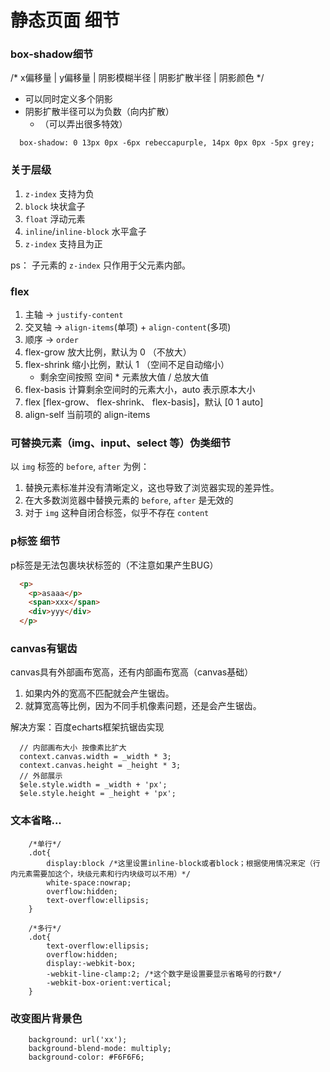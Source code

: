 # 静态页面 细节

### box-shadow细节

/* x偏移量 | y偏移量 | 阴影模糊半径 | 阴影扩散半径 | 阴影颜色 */
* 可以同时定义多个阴影
* 阴影扩散半径可以为负数（向内扩散）
  * （可以弄出很多特效）

```
  box-shadow: 0 13px 0px -6px rebeccapurple, 14px 0px 0px -5px grey;
```

### 关于层级

1. `z-index` 支持为负
2. `block` 块状盒子
3. `float` 浮动元素
4. `inline`/`inline-block` 水平盒子
5. `z-index` 支持且为正

ps： 子元素的 `z-index` 只作用于父元素内部。

### flex 

1. 主轴 -> `justify-content`
2. 交叉轴 -> `align-items`(单项) + `align-content`(多项)
3. 顺序 -> `order`
4. flex-grow 放大比例，默认为 0 （不放大）
5. flex-shrink 缩小比例，默认 1 （空间不足自动缩小）
   * 剩余空间按照 空间 * 元素放大值 / 总放大值
6. flex-basis 计算剩余空间时的元素大小，auto 表示原本大小
7. flex [flex-grow、 flex-shrink、 flex-basis]，默认 [0 1 auto]
8. align-self 当前项的 align-items

### 可替换元素（img、input、select 等）伪类细节

以 `img` 标签的 `before`, `after` 为例：
1. 替换元素标准并没有清晰定义，这也导致了浏览器实现的差异性。
2. 在大多数浏览器中替换元素的 `before`, `after` 是无效的
3. 对于 `img` 这种自闭合标签，似乎不存在 `content`


### p标签 细节

p标签是无法包裹块状标签的（不注意如果产生BUG）

```html
  <p>
    <p>asaaa</p>
    <span>xxx</span>
    <div>yyy</div>
  </p>
```

### canvas有锯齿

canvas具有外部画布宽高，还有内部画布宽高（canvas基础）
1. 如果内外的宽高不匹配就会产生锯齿。
2. 就算宽高等比例，因为不同手机像素问题，还是会产生锯齿。


解决方案：百度echarts框架抗锯齿实现
```
  // 内部画布大小 按像素比扩大
  context.canvas.width = _width * 3;
  context.canvas.height = _height * 3;
  // 外部展示
  $ele.style.width = _width + 'px';
  $ele.style.height = _height + 'px';
```


### 文本省略...
```
    /*单行*/
    .dot{
        display:block /*这里设置inline-block或者block；根据使用情况来定（行内元素需要加这个，块级元素和行内块级可以不用）*/
        white-space:nowrap;
        overflow:hidden;
        text-overflow:ellipsis;
    }

    /*多行*/
    .dot{
        text-overflow:ellipsis;
        overflow:hidden;
        display:-webkit-box;
        -webkit-line-clamp:2; /*这个数字是设置要显示省略号的行数*/
        -webkit-box-orient:vertical;
    }
```

### 改变图片背景色

```
    background: url('xx');
    background-blend-mode: multiply;
    background-color: #F6F6F6;
```

